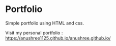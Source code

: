 # Portfolio
Simple portfolio using HTML and css.

Visit my personal portfolio : https://anushree1125.github.io/anushree.github.io/
